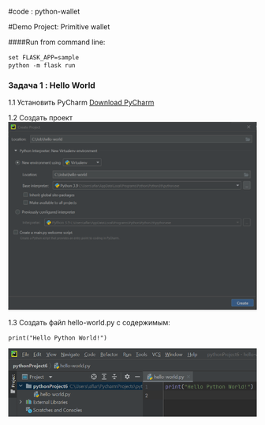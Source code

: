 #code : python-wallet

#Demo Project: Primitive wallet

####Run from command line:

    set FLASK_APP=sample
    python -m flask run



### Задача 1 : Hello World

1.1 Установить PyCharm [Download PyCharm](https://www.jetbrains.com/pycharm/download/download-thanks.html?platform=windows&code=PCC)

1.2 Создать проект
![](images/create-project-1.png)

1.3 Создать файл hello-world.py c содержимым:
    
    print("Hello Python World!")

![](images/hello-world-1.png)
